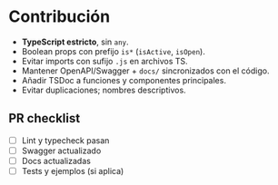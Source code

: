 
# Contribución

- **TypeScript estricto**, sin `any`.
- Boolean props con prefijo `is*` (`isActive`, `isOpen`).
- Evitar imports con sufijo `.js` en archivos TS.
- Mantener OpenAPI/Swagger + `docs/` sincronizados con el código.
- Añadir TSDoc a funciones y componentes principales.
- Evitar duplicaciones; nombres descriptivos.

## PR checklist
- [ ] Lint y typecheck pasan
- [ ] Swagger actualizado
- [ ] Docs actualizadas
- [ ] Tests y ejemplos (si aplica)

